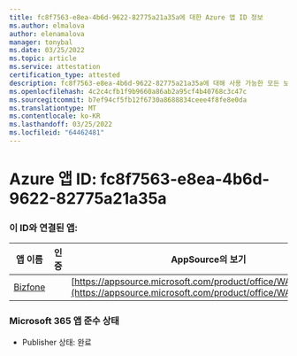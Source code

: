 ```yaml
---
title: fc8f7563-e8ea-4b6d-9622-82775a21a35a에 대한 Azure 앱 ID 정보
ms.author: elmalova
author: elenamalova
manager: tonybal
ms.date: 03/25/2022
ms.topic: article
ms.service: attestation
certification_type: attested
description: fc8f7563-e8ea-4b6d-9622-82775a21a35a에 대해 사용 가능한 모든 보안 및 규정 준수 정보입니다.
ms.openlocfilehash: 4c2c4cfb1f9b9660a86ab2a95cf4b40768c3c47c
ms.sourcegitcommit: b7ef94cf5fb12f6730a8688834ceee4f8fe8e0da
ms.translationtype: MT
ms.contentlocale: ko-KR
ms.lasthandoff: 03/25/2022
ms.locfileid: "64462481"
---
```

# <a name="azure-app-id-fc8f7563-e8ea-4b6d-9622-82775a21a35a"></a>Azure 앱 ID: fc8f7563-e8ea-4b6d-9622-82775a21a35a


### <a name="apps-associated-with-this-id"></a>이 ID와 연결된 앱:
| **앱 이름** | **인증** | **AppSource의 보기** |
|--------------|---------------|-----------------------|
| [Bizfone](../forward/WA200000874.md) |  | [https://appsource.microsoft.com/product/office/WA200000874](https://appsource.microsoft.com/product/office/WA200000874) |

### <a name="microsoft-365-app-compliance-status"></a>Microsoft 365 앱 준수 상태
- Publisher 상태: 완료
